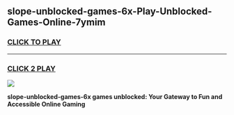 
## slope-unblocked-games-6x-Play-Unblocked-Games-Online-7ymim
<h3>
<a href="https://premium76.site?title=slope-unblocked-games-6x&ref=25A">CLICK TO PLAY</a></h3>
<hr>

<h3>
<a href="https://premium76.site?title=slope-unblocked-games-6x&ref=25A">CLICK 2 PLAY</a>
  
</h3>

<a href="https://premium76.site?title=slope-unblocked-games-6x&ref=25A"><img src="https://clearcache.store/games.png"></a>


**slope-unblocked-games-6x games unblocked: Your Gateway to Fun and Accessible Online Gaming**
